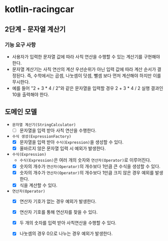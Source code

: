# kotlin-racingcar

## 2단계 - 문자열 계산기

### 기능 요구 사항
- 사용자가 입력한 문자열 값에 따라 사칙 연산을 수행할 수 있는 계산기를 구현해야 한다.
- 문자열 계산기는 사칙 연산의 계산 우선순위가 아닌 입력 값에 따라 계산 순서가 결정된다. 즉, 수학에서는 곱셈, 나눗셈이 덧셈, 뺄셈 보다 먼저 계산해야 하지만 이를 무시한다.
- 예를 들어 "2 + 3 * 4 / 2"와 같은 문자열을 입력할 경우 2 + 3 * 4 / 2 실행 결과인 10을 출력해야 한다.

## 도메인 모델
- `문자열 계산기(StringCalculator)`
  - [ ] 문자열을 입력 받아 사칙 연산을 수행한다.
- `수식 생성(ExpressionFactory)`
  - [X] 문자열을 입력 받아 `수식(Expression)`을 생성할 수 있다.
  - [X] 올바르지 않은 문자열 입력 시 예외가 발생한다.
- `수식(Expression)`
  - `수식(Expression)`은 여러 개의 숫자와 `연산자(Operator)`로 이루어진다.
  - [X] 숫자의 개수가 `연산자(Operator)`의 개수보다 1만큼 큰 수식을 생성할 수 있다.
  - [X] 숫자의 개수가 `연산자(Operator)`의 개수보다 1만큼 크지 않은 경우 예외를 발생한다.
  - [X] 식을 계산할 수 있다.
- `연산자(Operator)`
  - [X] 연산자 기호가 없는 경우 예외가 발생한다.
  - [X] 연산자 기호를 통해 연산자를 찾을 수 있다. 
  - [X] 두 개의 숫자를 입력 받아 사칙연산을 수행할 수 있다.
  - [X] 나눗셈의 경우 0으로 나누는 경우 예외가 발생한다.
  